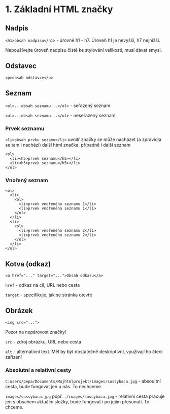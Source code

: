# 1. Základní HTML značky

## Nadpis
`<h1>obsah nadpisu</h1>` - úrovně h1 - h7. Úroveň h1 je nevyšší, h7 nejnižší.

Nepoužívejte úroveň nadpisu čistě ke stylování velikosti, musí dávat smysl.
  
## Odstavec 
`<p>obsah odstavce</p>`

## Seznam
`<ol>...obsah seznamu...</ol>` - seřazený seznam

`<ul>...obsah seznamu...</ul>` - neseřazený seznam

### Prvek seznamu
`<li>obsah prvku sezamu</li>`
uvnitř značky se může nacházet (a zpravidla se tam i nachází) další html značka, případně i další seznam

```
<ol>
  <li><h5>prvek seznamu</h5></li>
  <li><h5>prvek seznamu</h5></li>
</ol>
```

### Vnořený seznam
```
<ol>
  <li>
    <ol>
      <li>prvek vnořeného seznamu 1</li>
      <li>prvek vnořeného seznamu 1</li>
    </ol>
  </li>
  <li>
    <ol>
      <li>prvek vnořeného seznamu 2</li>
      <li>prvek vnořeného seznamu 2</li>
    </ol>
  </li>
</ol>
```

## Kotva (odkaz)
`<a href="..." target="...">Obsah odkazu</a>`

`href` - odkaz na cíl, URL nebo cesta

`target` - specifikuje, jak se stránka otevře


## Obrázek
`<img src="...">`

Pozor na nepárovost značky!

`src` - zdroj obrázku, URL nebo cesta

`alt` - alternativní text. Měl by být dostatečně deskriptivní, využívají ho čtecí zařízení

### Absolutní a relativní cesty
`C:users/pepa/Documents/Mujhtmlprojekt/images/sussybaca.jpg` - absoultní cesta, bude fungovat jen u nás. To nechceme.

`images/sussybaca.jpg` popř. `./images/sussybaca.jpg` - relativní cesta pracuje jen s obsahem aktuální složky, bude fungovat i po jejím přesunutí. To chceme.
